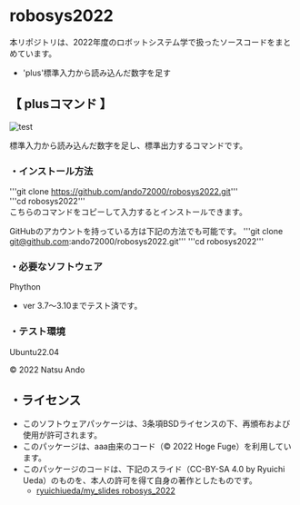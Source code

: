 # robosys2022
本リポジトリは、2022年度のロボットシステム学で扱ったソースコードをまとめています。  
  * 'plus'標準入力から読み込んだ数字を足す

## 【 plusコマンド 】
![test](https://github.com/ando72000/robosys2022/actions/workflows/test.yml/badge.svg)

標準入力から読み込んだ数字を足し、標準出力するコマンドです。

### ・インストール方法
'''git clone https://github.com/ando72000/robosys2022.git'''  
'''cd robosys2022'''  
こちらのコマンドをコピーして入力するとインストールできます。

GitHubのアカウントを持っている方は下記の方法でも可能です。
'''git clone git@github.com:ando72000/robosys2022.git'''
'''cd robosys2022'''

### ・必要なソフトウェア
Phython  
  * ver 3.7～3.10までテスト済です。

### ・テスト環境
Ubuntu22.04

© 2022 Natsu Ando

## ・ライセンス
  * このソフトウェアパッケージは、3条項BSDライセンスの下、再頒布および使用が許可されます。
  * このパッケージは、aaa由来のコード（© 2022 Hoge Fuge）を利用しています。
  * このパッケージのコードは、下記のスライド（CC-BY-SA 4.0 by Ryuichi Ueda）のものを、本人の許可を得て自身の著作としたものです。
      * [ryuichiueda/my_slides robosys_2022](https://github.com/ryuichiueda/my_slides/tree/master/robosys_2022)

